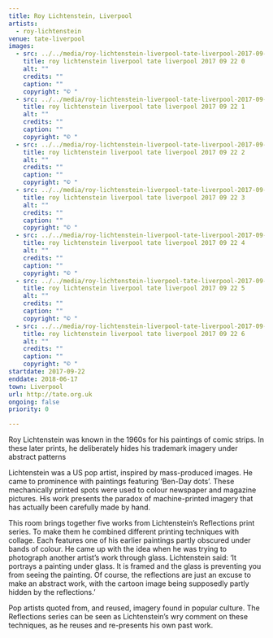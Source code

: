 ```yaml
---
title: Roy Lichtenstein, Liverpool
artists:
  - roy-lichtenstein
venue: tate-liverpool
images:
  - src: ../../media/roy-lichtenstein-liverpool-tate-liverpool-2017-09-22-0.webp
    title: roy lichtenstein liverpool tate liverpool 2017 09 22 0
    alt: ""
    credits: ""
    caption: ""
    copyright: "© "
  - src: ../../media/roy-lichtenstein-liverpool-tate-liverpool-2017-09-22-1.webp
    title: roy lichtenstein liverpool tate liverpool 2017 09 22 1
    alt: ""
    credits: ""
    caption: ""
    copyright: "© "
  - src: ../../media/roy-lichtenstein-liverpool-tate-liverpool-2017-09-22-2.webp
    title: roy lichtenstein liverpool tate liverpool 2017 09 22 2
    alt: ""
    credits: ""
    caption: ""
    copyright: "© "
  - src: ../../media/roy-lichtenstein-liverpool-tate-liverpool-2017-09-22-3.webp
    title: roy lichtenstein liverpool tate liverpool 2017 09 22 3
    alt: ""
    credits: ""
    caption: ""
    copyright: "© "
  - src: ../../media/roy-lichtenstein-liverpool-tate-liverpool-2017-09-22-4.webp
    title: roy lichtenstein liverpool tate liverpool 2017 09 22 4
    alt: ""
    credits: ""
    caption: ""
    copyright: "© "
  - src: ../../media/roy-lichtenstein-liverpool-tate-liverpool-2017-09-22-5.webp
    title: roy lichtenstein liverpool tate liverpool 2017 09 22 5
    alt: ""
    credits: ""
    caption: ""
    copyright: "© "
  - src: ../../media/roy-lichtenstein-liverpool-tate-liverpool-2017-09-22-6.webp
    title: roy lichtenstein liverpool tate liverpool 2017 09 22 6
    alt: ""
    credits: ""
    caption: ""
    copyright: "© "
startdate: 2017-09-22
enddate: 2018-06-17
town: Liverpool
url: http://tate.org.uk
ongoing: false
priority: 0

---
```


Roy Lichtenstein was known in the 1960s for his paintings of comic strips. In these later prints, he deliberately hides his trademark imagery under abstract patterns

Lichtenstein was a US pop artist, inspired by mass-produced images. He came to prominence with paintings featuring ‘Ben-Day dots’. These mechanically printed spots were used to colour newspaper and magazine pictures. His work presents the paradox of machine-printed imagery that has actually been carefully made by hand.

This room brings together five works from Lichtenstein’s Reflections print series. To make them he combined different printing techniques with collage. Each features one of his earlier paintings partly obscured under bands of colour. He came up with the idea when he was trying to photograph another artist’s work through glass. Lichtenstein said: ‘It portrays a painting under glass. It is framed and the glass is preventing you from seeing the painting. Of course, the reflections are just an excuse to make an abstract work, with the cartoon image being supposedly partly hidden by the reflections.’

Pop artists quoted from, and reused, imagery found in popular culture. The Reflections series can be seen as Lichtenstein’s wry comment on these techniques, as he reuses and re-presents his own past work.